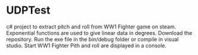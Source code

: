 # UDPTest
c# project to extract pitch and roll from WW1 Fighter game on steam.
Exponential functions are used to give linear data in degrees.
Download the repository.
Run the exe file in the bin/debug folder or compile in visual studio.
Start WW1 Fighter
Pith and roll are displayed in a console.
